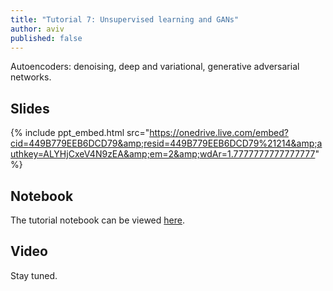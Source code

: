 ```yaml
---
title: "Tutorial 7: Unsupervised learning and GANs"
author: aviv
published: false
---
```


Autoencoders: denoising, deep and variational, generative adversarial networks.

## Slides

{% include ppt_embed.html src="https://onedrive.live.com/embed?cid=449B779EEB6DCD79&amp;resid=449B779EEB6DCD79%21214&amp;authkey=ALYHjCxeV4N9zEA&amp;em=2&amp;wdAr=1.7777777777777777" %}

## Notebook

The tutorial notebook can be viewed [here](https://nbviewer.jupyter.org/github/vistalab-technion/cs236605-tutorials/blob/master/tutorial7/tutorial7-unsupervised.ipynb).

## Video

Stay tuned.


